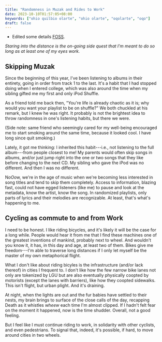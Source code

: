 ```yaml
---
title: "Randomness in Muzak and Rides to Work"
date: 2023-10-10T01:57:05+08:00
keywords: ["ohio quilbio olarte", "ohio olarte", "oqolarte", "oqo"]
draft: false
---
```


- Edited some details [FOSS](/foss).

*Staring into the distance is the on-going side quest that I'm
meant to do so long as at least one of my eyes work.*

## Skipping Muzak

Since the beginning of this year, I've been listening to albums in their
entirety, going in order from track 1 to the last.
It's a habit that I had stopped doing when I entered college,
which was also around the time when my sibling gifted me my first and only
iPod Shuffle.

As a friend told me back then,
"You're life is already chaotic as it is;
why would you want your playlist to be on shuffle?"
We both chuckled at his remark,
but I knew he was right.
It probably is not the brightest idea to throw randomness in one's
listening habits, but there we were.

(Side note: same friend who seemingly cared for my well-being
encouraged me to start smoking around the same time,
because it looked cool.
I have long since quit smoking.)

Lately, it got me thinking:
I inherited this habit---i.e., not listening
to the full album---from people closest to me!
My parents would often skip songs in albums,
and/or just jump right into the one or two songs that they like
before changing to the next CD.
My sibling who gave the iPod was no different.
And then I was no different.

N*oOo*w, we're in the age of music when we're becoming less interested in
song titles and tend to skip them completely. Access to information,
blazing fast, could not have egged listeners (like me) to pause and look
at the metadata, know the artist, know the song. In randomized
playlists, only parts of lyrics and their melodies are recognizable. At
least, that's what's happening to me.

## Cycling as commute to and from Work

I need to be honest.
I like riding bicycles,
and it's likely it will be the case for a long while.
People would hear it from me that I find these machines
one of the greatest inventions of mankind,
probably next to wheel.
And wouldn't you know it, it has,
in this day and age, at least two of them.
Bikes give me freedom---I'm able to traverse long distances
if I only let myself be the master of my own metaphorical flight.

What I don't like about riding bicyles is the infrastructure
(and/or lack thereof) in cities I frequent to.
I don't like how the few narrow bike lanes not only are tokenized by LGU
but are also eventually physically coopted by motorists
(except the lanes with barriers),
like how they coopted sidewalks.
This isn't flight, but urban plight.
And it's draining.

At night, when the lights are out and the fur babies have settled
to their nests, my brain brings to surface of the close calls of the day,
recapping Death as it whistles *wheew* each time I'm almost clipped.
If I hadn't felt fear on the moment it happened,
now is the time shudder.
Overall, not a good feeling.

But I feel like I must continue riding to work,
in solidarity with other cyclists, and even pedestrians.
To signal that, indeed, it's possible, if hard,
to move around cities in two wheels.
